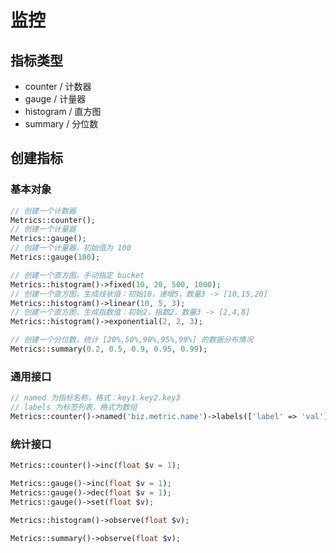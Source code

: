 # 监控

## 指标类型

- counter / 计数器
- gauge / 计量器
- histogram / 直方图
- summary / 分位数

## 创建指标

### 基本对象

```php
// 创建一个计数器
Metrics::counter();
// 创建一个计量器
Metrics::gauge();
// 创建一个计量器，初始值为 100
Metrics::gauge(100);

// 创建一个直方图，手动指定 bucket
Metrics::histogram()->fixed(10, 20, 500, 1000);
// 创建一个直方图，生成线状值：初始10，递增5，数量3 -> [10,15,20]
Metrics::histogram()->linear(10, 5, 3);
// 创建一个直方图，生成指数值：初始2，指数2，数量3 -> [2,4,8]
Metrics::histogram()->exponential(2, 2, 3);

// 创建一个分位数，统计 [20%,50%,90%,95%,99%] 的数据分布情况
Metrics::summary(0.2, 0.5, 0.9, 0.95, 0.99);
```

### 通用接口

```php
// named 为指标名称，格式：key1.key2.key3
// labels 为标签列表，格式为数组
Metrics::counter()->named('biz.metric.name')->labels(['label' => 'val']);
```

### 统计接口

```php
Metrics::counter()->inc(float $v = 1);

Metrics::gauge()->inc(float $v = 1);
Metrics::gauge()->dec(float $v = 1);
Metrics::gauge()->set(float $v);

Metrics::histogram()->observe(float $v);

Metrics::summary()->observe(float $v);
```
